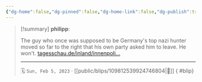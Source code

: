 ```yaml
---
{"dg-home":false,"dg-pinned":false,"dg-home-link":false,"dg-publish":true,"type":"blip","disabled rules":["yaml-title","yaml-title-alias","file-name-heading"],"title":"philipp on mastodon @ 2023-02-05","created-date":"2023-02-05T14:13:03","id":109812539924746800,"updated-date":"2025-05-02T08:50:43","dg-path":"blips/109812539924746804.md","permalink":"/blips/109812539924746804/","dgPassFrontmatter":true}
---
```


> [!summary] **philipp**:
>
> The guy who once was supposed to be Germany's top nazi hunter moved so far to the right that his own party asked him to leave. He won't. [tagesschau.de/inland/innenpoli…](https://www.tagesschau.de/inland/innenpolitik/maassen-cdu-113.html)
> - - -
>
> 🗓️ `Sun, Feb 5, 2023` · [[public/blips/109812539924746804\|🔗]]
{ #blip}

